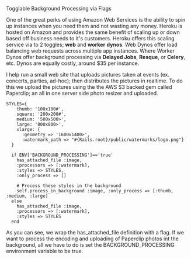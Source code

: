 Togglable Background Processing via Flags

<!--more-->


One of the great perks of using Amazon Web Services is the ability to spin up instances when you need them and not wasting any money. Heroku is hosted on Amazon and provides the same benefit of scaling up or down based off business needs to it's customers. Heroku offers this scaling service via to 2 toggles; **web** and **worker** **dynos**. Web Dynos offer load balancing web requests across multiple app instances. Where Worker Dynos offer background processing via **Delayed Jobs**, **Resque**, or **Celery**, etc. Dynos are equally costly, around $35 per instance.

I help run a small web site that uploads pictures taken at events (ex. concerts, parties, ad-hoc); then distributes the pictures in realtime. To do this we upload the pictures using the the AWS S3 backed gem called Paperclip; an all in one server side photo resizer and uploaded. 


```
STYLES={
    thumb: '100x100#', 
    square: '200x200#', 
    medium: '500x500>',
    large: '800x800>',
    xlarge: { 
      :geometry => '1600x1400>', 
      :watermark_path => "#{Rails.root}/public/watermarks/logo.png"}
  }
  
  if ENV['BACKGROUND_PROCESSING']=='true'
    has_attached_file :image, 
    :processors => [:watermark],
    :styles => STYLES, 
    :only_process => []
        
    # Process these styles in the background
    self.process_in_background :image, :only_process => [:thumb, :medium, :large]
  else
    has_attached_file :image, 
    :processors => [:watermark],
    :styles => STYLES
  end
```

As you can see, we wrap the has_attached_file definition with a flag. If we want to process the encoding and uploading of Paperclip photos int the background, all we have to do is set the BACKGROUND_PROCESSING environment variable to be true.